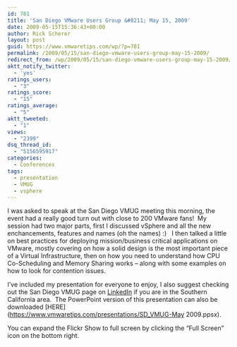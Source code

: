 ```yaml
---
id: 781
title: 'San Diego VMware Users Group &#8211; May 15, 2009'
date: 2009-05-15T15:36:43+00:00
author: Rick Scherer
layout: post
guid: https://www.vmwaretips.com/wp/?p=781
permalink: /2009/05/15/san-diego-vmware-users-group-may-15-2009/
redirect_from: /wp/2009/05/15/san-diego-vmware-users-group-may-15-2009/
aktt_notify_twitter:
  - 'yes'
ratings_users:
  - "3"
ratings_score:
  - "15"
ratings_average:
  - "5"
aktt_tweeted:
  - "1"
views:
  - "2399"
dsq_thread_id:
  - "5156595917"
categories:
  - Conferences
tags:
  - presentation
  - VMUG
  - vsphere
---
```

I was asked to speak at the San Diego VMUG meeting this morning, the event had a really good turn out with close to 200 VMware fans!  My session had two major parts, first I discussed vSphere and all the new enchancements, features and names (oh the names) :)   I then talked a little on best practices for deploying mission/business critical applications on VMware, mostly covering on how a solid design is the most important piece of a Virtual Infrastructure, then on how you need to understand how CPU Co-Scheduling and Memory Sharing works &#8211; along with some examples on how to look for contention issues.

I&#8217;ve included my presentation for everyone to enjoy, I also suggest checking out the San Diego VMUG page on <a href="http://www.linkedin.com/groups?gid=853637&trk=hb_side_g" target="_blank">LinkedIn</a> if you are in the Southern California area.  The PowerPoint version of this presentation can also be downloaded [HERE](https://www.vmwaretips.com/presentations/SD_VMUG-May 2009.ppsx).



You can expand the Flickr Show to full screen by clicking the &#8220;Full Screen&#8221; icon on the bottom right.